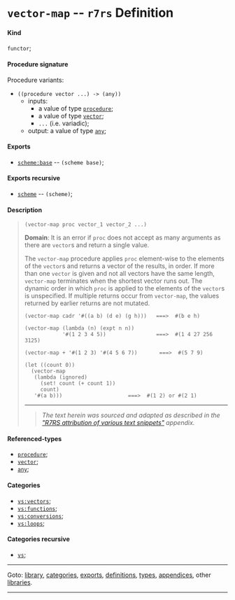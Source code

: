 

<a id='definition__r7rs__vector-map'></a>

# `vector-map` -- `r7rs` Definition


<a id='definition__r7rs__vector-map__kind'></a>

#### Kind

`functor`;


<a id='definition__r7rs__vector-map__procedure-signature'></a>

#### Procedure signature

Procedure variants:
 * `((procedure vector ...) -> (any))`
   * inputs:
     * a value of type [`procedure`](../../r7rs/types/procedure.md#type__r7rs__procedure);
     * a value of type [`vector`](../../r7rs/types/vector.md#type__r7rs__vector);
     * `...` (i.e. variadic);
   * output: a value of type [`any`](../../r7rs/types/any.md#type__r7rs__any);


<a id='definition__r7rs__vector-map__exports'></a>

#### Exports

 * [`scheme:base`](../../r7rs/exports/scheme_3a_base.md#export__r7rs__scheme_3a_base) -- `(scheme base)`;


<a id='definition__r7rs__vector-map__exports-recursive'></a>

#### Exports recursive

 * [`scheme`](../../r7rs/exports/scheme.md#export__r7rs__scheme) -- `(scheme)`;


<a id='definition__r7rs__vector-map__description'></a>

#### Description

> ````
> (vector-map proc vector_1 vector_2 ...)
> ````
> 
> 
> **Domain**:  It is an error if `proc` does not
> accept as many arguments as there are `vector`s
> and return a single value.
> 
> The `vector-map` procedure applies `proc` element-wise to the elements of the
> `vector`s and returns a vector of the results, in order.
> If more than one `vector` is given and not all vectors have the same length,
> `vector-map` terminates when the shortest vector runs out.
> The dynamic order in which `proc` is applied to the elements of the
> `vector`s is unspecified.
> If multiple returns occur from `vector-map`,
> the values returned by earlier returns are not mutated.
> 
> ````
> (vector-map cadr '#((a b) (d e) (g h)))   ===>  #(b e h)
> 
> (vector-map (lambda (n) (expt n n))
>             '#(1 2 3 4 5))                ===>  #(1 4 27 256 3125)
> 
> (vector-map + '#(1 2 3) '#(4 5 6 7))       ===>  #(5 7 9)
> 
> (let ((count 0))
>   (vector-map
>    (lambda (ignored)
>      (set! count (+ count 1))
>      count)
>    '#(a b)))                     ===>  #(1 2) or #(2 1)
> ````
> 
> 
> ----
> > *The text herein was sourced and adapted as described in the ["R7RS attribution of various text snippets"](../../r7rs/appendices/attribution.md#appendix__r7rs__attribution) appendix.*


<a id='definition__r7rs__vector-map__referenced-types'></a>

#### Referenced-types

 * [`procedure`](../../r7rs/types/procedure.md#type__r7rs__procedure);
 * [`vector`](../../r7rs/types/vector.md#type__r7rs__vector);
 * [`any`](../../r7rs/types/any.md#type__r7rs__any);


<a id='definition__r7rs__vector-map__categories'></a>

#### Categories

 * [`vs:vectors`](../../vonuvoli/categories/vs_3a_vectors.md#category__vonuvoli__vs_3a_vectors);
 * [`vs:functions`](../../vonuvoli/categories/vs_3a_functions.md#category__vonuvoli__vs_3a_functions);
 * [`vs:conversions`](../../vonuvoli/categories/vs_3a_conversions.md#category__vonuvoli__vs_3a_conversions);
 * [`vs:loops`](../../vonuvoli/categories/vs_3a_loops.md#category__vonuvoli__vs_3a_loops);


<a id='definition__r7rs__vector-map__categories-recursive'></a>

#### Categories recursive

 * [`vs`](../../vonuvoli/categories/vs.md#category__vonuvoli__vs);

----

Goto: [library](../../r7rs/_index.md#library__r7rs), [categories](../../r7rs/categories/_index.md#toc__r7rs__categories), [exports](../../r7rs/exports/_index.md#toc__r7rs__exports), [definitions](../../r7rs/definitions/_index.md#toc__r7rs__definitions), [types](../../r7rs/types/_index.md#toc__r7rs__types), [appendices](../../r7rs/appendices/_index.md#toc__r7rs__appendices), other [libraries](../../_libraries.md#toc__libraries).

----

